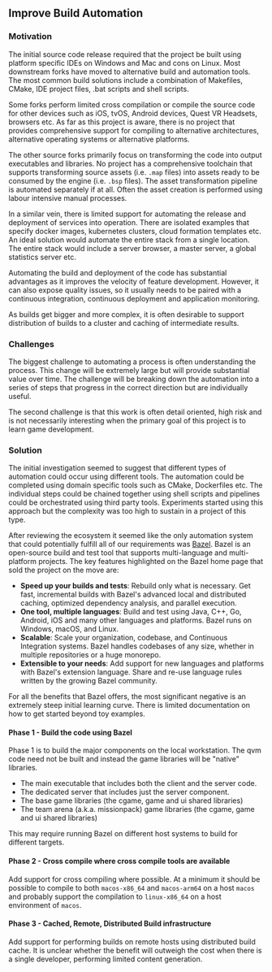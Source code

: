 ## Improve Build Automation

### Motivation

The initial source code release required that the project be built using platform specific IDEs on Windows and Mac and cons on Linux. Most downstream forks have moved to alternative build and automation tools. The most common build solutions include a combination of Makefiles, CMake, IDE project files, .bat scripts and shell scripts.

Some forks perform limited cross compilation or compile the source code for other devices such as iOS, tvOS, Android devices, Quest VR Headsets, browsers etc. As far as this project is aware, there is no project that provides comprehensive support for compiling to alternative architectures, alternative operating systems or alternative platforms.

The other source forks primarily focus on transforming the code into output executables and libraries. No project has a comprehensive toolchain that supports transforming source assets (i.e. `.map` files) into assets ready to be consumed by the engine (i.e. `.bsp` files). The asset transformation pipeline is automated separately if at all. Often the asset creation is performed using labour intensive manual processes.

In a similar vein, there is limited support for automating the release and deployment of services into operation. There are isolated examples that specify docker images, kubernetes clusters, cloud formation templates etc. An ideal solution would automate the entire stack from a single location. The entire stack would include a server browser, a master server, a global statistics server etc.

Automating the build and deployment of the code has substantial advantages as it improves the velocity of feature development. However, it can also expose quality issues, so it usually needs to be paired with a continuous integration, continuous deployment and application monitoring.

As builds get bigger and more complex, it is often desirable to support distribution of builds to a cluster and caching of intermediate results.

### Challenges

The biggest challenge to automating a process is often understanding the process. This change will be extremely large but will provide substantial value over time. The challenge will be breaking down the automation into a series of steps that progress in the correct direction but are individually useful.

The second challenge is that this work is often detail oriented, high risk and is not necessarily interesting when the primary goal of this project is to learn game development.

### Solution

The initial investigation seemed to suggest that different types of automation could occur using different tools. The automation could be completed using domain specific tools such as CMake, Dockerfiles etc. The individual steps could be chained together using shell scripts and pipelines could be orchestrated using third party tools. Experiments started using this approach but the complexity was too high to sustain in a project of this type.

After reviewing the ecosystem it seemed like the only automation system that could potentially fulfill all of our requirements was [Bazel](https://bazel.build/). Bazel is an open-source build and test tool that supports multi-language and multi-platform projects. The key features highlighted on the Bazel home page that sold the project on the move are:

* **Speed up your builds and tests**: Rebuild only what is necessary. Get fast, incremental builds with Bazel's advanced local and distributed caching, optimized dependency analysis, and parallel execution.
* **One tool, multiple languages**: Build and test using Java, C++, Go, Android, iOS and many other languages and platforms. Bazel runs on Windows, macOS, and Linux.
* **Scalable**: Scale your organization, codebase, and Continuous Integration systems. Bazel handles codebases of any size, whether in multiple repositories or a huge monorepo.
* **Extensible to your needs**: Add support for new languages and platforms with Bazel's extension language. Share and re-use language rules written by the growing Bazel community.

For all the benefits that Bazel offers, the most significant negative is an extremely steep initial learning curve. There is limited documentation on how to get started beyond toy examples.

<a name="phase_1" ></a>

#### Phase 1 - Build the code using Bazel

Phase 1 is to build the major components on the local workstation. The qvm code need not be built and instead the game libraries will be "native" libraries.

* The main executable that includes both the client and the server code.
* The dedicated server that includes just the server component.
* The base game libraries (the cgame, game and ui shared libraries)
* The team arena (a.k.a. missionpack) game libraries (the cgame, game and ui shared libraries)

This may require running Bazel on different host systems to build for different targets.

<a name="phase_2" ></a>

#### Phase 2 - Cross compile where cross compile tools are available

Add support for cross compiling where possible. At a minimum it should be possible to compile to both `macos-x86_64` and `macos-arm64` on a host `macos` and probably support the compilation to `linux-x86_64` on a host environment of `macos`.

<a name="phase_3" ></a>

#### Phase 3 - Cached, Remote, Distributed Build infrastructure

Add support for performing builds on remote hosts using distributed build cache. It is unclear whether the benefit will outweigh the cost when there is a single developer, performing limited content generation.
